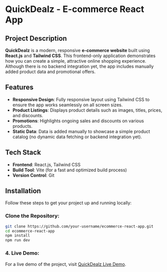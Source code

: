 # QuickDealz - E-commerce React App

## Project Description
**QuickDealz** is a modern, responsive **e-commerce website** built using **React.js** and **Tailwind CSS**. This frontend-only application demonstrates how you can create a simple, attractive online shopping experience. Although there is no backend integration yet, the app includes manually added product data and promotional offers.

## Features
- **Responsive Design**: Fully responsive layout using Tailwind CSS to ensure the app works seamlessly on all screen sizes.
- **Product Listings**: Displays product details such as images, titles, prices, and discounts.
- **Promotions**: Highlights ongoing sales and discounts on various products.
- **Static Data**: Data is added manually to showcase a simple product catalog (no dynamic data fetching or backend integration yet).

## Tech Stack
- **Frontend**: React.js, Tailwind CSS
- **Build Tool**: Vite (for a fast and optimized build process)
- **Version Control**: Git

## Installation

Follow these steps to get your project up and running locally:

### Clone the Repository:
```bash
git clone https://github.com/your-username/ecommerce-react-app.git
cd ecommerce-react-app
npm install
npm run dev
```

### 4. Live Demo:
For a live demo of the project, visit [QuickDealz Live Demo](https://quickdealz-react-app.netlify.app).

